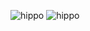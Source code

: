 ![hippo](https://media1.tenor.com/m/F0jSvMUIlj4AAAAd/dedf1sh-splatoon.gif) ![hippo](https://media1.tenor.com/m/OlHMWq46CtAAAAAC/serial-experiments-lain-lain.gif)
